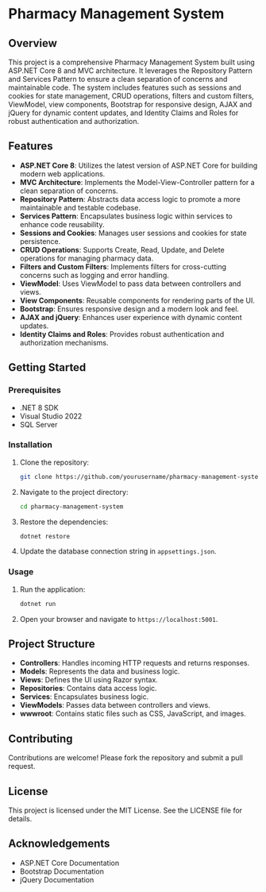 # Pharmacy Management System

## Overview
This project is a comprehensive Pharmacy Management System built using ASP.NET Core 8 and MVC architecture. It leverages the Repository Pattern and Services Pattern to ensure a clean separation of concerns and maintainable code. The system includes features such as sessions and cookies for state management, CRUD operations, filters and custom filters, ViewModel, view components, Bootstrap for responsive design, AJAX and jQuery for dynamic content updates, and Identity Claims and Roles for robust authentication and authorization.

## Features
- **ASP.NET Core 8**: Utilizes the latest version of ASP.NET Core for building modern web applications.
- **MVC Architecture**: Implements the Model-View-Controller pattern for a clean separation of concerns.
- **Repository Pattern**: Abstracts data access logic to promote a more maintainable and testable codebase.
- **Services Pattern**: Encapsulates business logic within services to enhance code reusability.
- **Sessions and Cookies**: Manages user sessions and cookies for state persistence.
- **CRUD Operations**: Supports Create, Read, Update, and Delete operations for managing pharmacy data.
- **Filters and Custom Filters**: Implements filters for cross-cutting concerns such as logging and error handling.
- **ViewModel**: Uses ViewModel to pass data between controllers and views.
- **View Components**: Reusable components for rendering parts of the UI.
- **Bootstrap**: Ensures responsive design and a modern look and feel.
- **AJAX and jQuery**: Enhances user experience with dynamic content updates.
- **Identity Claims and Roles**: Provides robust authentication and authorization mechanisms.

## Getting Started

### Prerequisites
- .NET 8 SDK
- Visual Studio 2022
- SQL Server

### Installation
1. Clone the repository:
    ```bash
    git clone https://github.com/yourusername/pharmacy-management-system.git
    ```
2. Navigate to the project directory:
    ```bash
    cd pharmacy-management-system
    ```
3. Restore the dependencies:
    ```bash
    dotnet restore
    ```
4. Update the database connection string in `appsettings.json`.

### Usage
1. Run the application:
    ```bash
    dotnet run
    ```
2. Open your browser and navigate to `https://localhost:5001`.

## Project Structure
- **Controllers**: Handles incoming HTTP requests and returns responses.
- **Models**: Represents the data and business logic.
- **Views**: Defines the UI using Razor syntax.
- **Repositories**: Contains data access logic.
- **Services**: Encapsulates business logic.
- **ViewModels**: Passes data between controllers and views.
- **wwwroot**: Contains static files such as CSS, JavaScript, and images.

## Contributing
Contributions are welcome! Please fork the repository and submit a pull request.

## License
This project is licensed under the MIT License. See the LICENSE file for details.

## Acknowledgements
- ASP.NET Core Documentation
- Bootstrap Documentation
- jQuery Documentation

